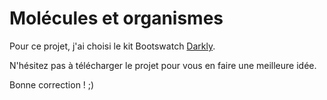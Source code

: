# Molécules et organismes

Pour ce projet, j'ai choisi le kit Bootswatch [Darkly](https://bootswatch.com/darkly).

N'hésitez pas à télécharger le projet pour vous en faire une meilleure idée.

Bonne correction ! ;)
